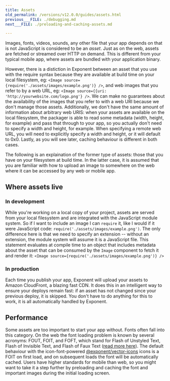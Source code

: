```yaml
---
title: Assets
old_permalink: /versions/v12.0.0/guides/assets.html
previous___FILE: ./debugging.md
next___FILE: ./preloading-and-caching-assets.md

---
```


Images, fonts, videos, sounds, any other file that your app depends on that is not JavaScript is considered to be an _asset_. Just as on the web, assets are fetched or streamed over HTTP on demand. This is different from your typical mobile app, where assets are bundled with your application binary.

However, there is a distiction in Exponent between an asset that you use with the require syntax because they are available at build time on your local filesystem, eg: `<Image source={require('./assets/images/example.png')} />`, and web images that you refer to by a web URL, eg: `<Image source={{uri: 'http://yourwebsite.com/logo.png'} />`. We can make no guarantees about the availability of the images that you refer to with a web URI because we don't manage those assets. Additionally, we don't have the same amount of information about arbitrary web URIS: when your assets are available on the local filesystem, the packager is able to read some metadata (width, height, for example) and pass that through to your app, so you actually don't need to specify a width and height, for example. When specifying a remote web URL, you will need to explicitly specify a width and height, or it will default to 0x0. Lastly, as you will see later, caching behaviour is different in both cases.

The following is an explaination of the former type of assets: those that you have on your filesystem at build time. In the latter case, it is assumed that you are familiar with how to upload an image to somewhere on the web where it can be accessed by any web or mobile app.

## Where assets live

### In development

While you're working on a local copy of your project, assets are served from your local filesystem and are integrated with the JavaScript module system. So if I want to include an image I can `require` it, like I would if it were JavaScript code: `require('./assets/images/example.png')`. The only difference here is that we need to specify an extension -- without an extension, the module system will assume it is a JavaScript file. This statement evaluates at compile time to an object that includes metadata about the asset that can be consumed by the `Image` component to fetch it and render it: `<Image source={require('./assets/images/example.png')} />`

### In production

Each time you publish your app, Exponent will upload your assets to Amazon CloudFront, a blazing fast CDN. It does this in an intelligent way to ensure your deploys remain fast: if an asset has not changed since your previous deploy, it is skipped. You don't have to do anything for this to work, it is all automatically handled by Exponent.

## Performance

Some assets are too important to start your app without. Fonts often fall into this category. On the web the font loading problem is known by several acronyms: FOUT, FOIT, and FOFT, which stand for Flash of Unstyled Text, Flash of Invisible Text, and Flash of Faux Text ([read more here](https://css-tricks.com/fout-foit-foft/)). The default behaviour with the icon-font-powered [@exponent/vector-icons](/versions/v12.0.0/icons/#icons) icons is a FOIT on first load, and on subsequent loads the font will be automatically cached. Users have higher standards for mobile than web, so you might want to take it a step further by preloading and caching the font and important images during the initial loading screen.
